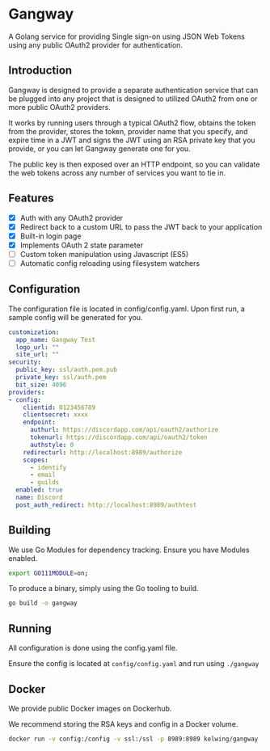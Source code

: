 # Gangway
A Golang service for providing Single sign-on using JSON Web Tokens using any public OAuth2 provider
for authentication.

## Introduction
Gangway is designed to provide a separate authentication service that can be plugged into any
project that is designed to utilized OAuth2 from one or more public OAuth2 providers.

It works by running users through a typical OAuth2 flow, obtains the token from the provider,
stores the token, provider name that you specify, and expire time in a JWT and signs the
JWT using an RSA private key that you provide, or you can let Gangway generate one for you.

The public key is then exposed over an HTTP endpoint, so you can validate the web tokens
across any number of services you want to tie in.

## Features

- [x] Auth with any OAuth2 provider
- [x] Redirect back to a custom URL to pass the JWT back to your application
- [x] Built-in login page
- [x] Implements OAuth 2 state parameter
- [ ] Custom token manipulation using Javascript (ES5)
- [ ] Automatic config reloading using filesystem watchers

## Configuration
The configuration file is located in config/config.yaml.  Upon first run, a sample config
will be generated for you. 

```yaml
customization:
  app_name: Gangway Test
  logo_url: ""
  site_url: ""
security:
  public_key: ssl/auth.pem.pub
  private_key: ssl/auth.pem
  bit_size: 4096
providers:
- config:
    clientid: 0123456789
    clientsecret: xxxx
    endpoint:
      authurl: https://discordapp.com/api/oauth2/authorize
      tokenurl: https://discordapp.com/api/oauth2/token
      authstyle: 0
    redirecturl: http://localhost:8989/authorize
    scopes:
      - identify
      - email
      - guilds
  enabled: true
  name: Discord
  post_auth_redirect: http://localhost:8989/authtest
```

## Building
We use Go Modules for dependency tracking.  Ensure you have Modules enabled.
```bash
export GO111MODULE=on;
```

To produce a binary, simply using the Go tooling to build.
```bash
go build -o gangway
```

## Running
All configuration is done using the config.yaml file.

Ensure the config is located at `config/config.yaml` and run using `./gangway`

## Docker
We provide public Docker images on Dockerhub.

We recommend storing the RSA keys and config in a Docker volume.

```bash
docker run -v config:/config -v ssl:/ssl -p 8989:8989 kelwing/gangway
```